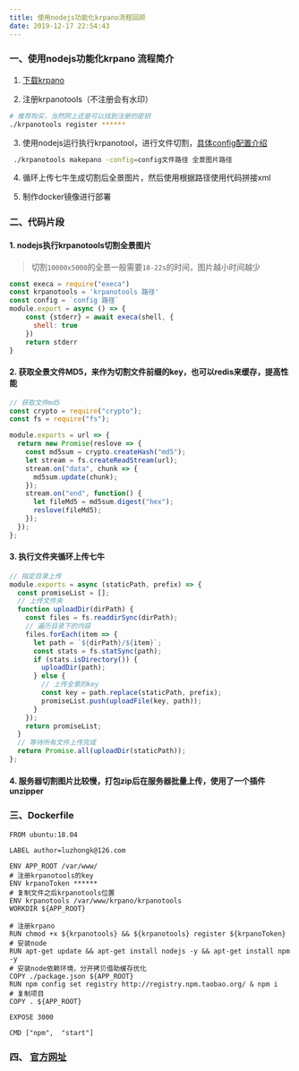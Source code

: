 ```yaml
---
title: 使用nodejs功能化krpano流程回顾
date: 2019-12-17 22:54:43
---
```

### 一、使用nodejs功能化krpano 流程简介

1. [下载krpano](https://krpano.com/download)

2. 注册krpanotools（不注册会有水印）

```bash
# 推荐购买，当然网上还是可以找到注册的密钥
./krpanotools register ******
```

3. 使用nodejs运行执行krpanotool，进行文件切割，[具体config配置介绍](https://krpano.com/tools/kmakemultires/config/#top)

```bash
 ./krpanotools makepano -config=config文件路径 全景图片路径
```

4. 循环上传七牛生成切割后全景图片，然后使用根据路径使用代码拼接xml

5. 制作docker镜像进行部署

### 二、代码片段
####  1. nodejs执行krpanotools切割全景图片
> 切割`10000x5000`的全景一般需要`18-22s`的时间，图片越小时间越少

```js
const execa = require("execa")
const krpanotools = 'krpanotools 路径'
const config = `config 路径`
module.export = async () => {
    const {stderr} = await execa(shell, {
      shell: true
    })
    return stderr
}
```
#### 2. 获取全景文件MD5，来作为切割文件前缀的key，也可以redis来缓存，提高性能
```js
// 获取文件md5
const crypto = require("crypto");
const fs = require("fs");

module.exports = url => {
  return new Promise(reslove => {
    const md5sum = crypto.createHash("md5");
    let stream = fs.createReadStream(url);
    stream.on("data", chunk => {
      md5sum.update(chunk);
    });
    stream.on("end", function() {
      let fileMd5 = md5sum.digest("hex");
      reslove(fileMd5);
    });
  });
};
```
#### 3. 执行文件夹循环上传七牛
```js
// 指定目录上传
module.exports = async (staticPath, prefix) => {
  const promiseList = [];
  // 上传文件夹
  function uploadDir(dirPath) {
    const files = fs.readdirSync(dirPath);
    // 遍历目录下的内容
    files.forEach(item => {
      let path = `${dirPath}/${item}`;
      const stats = fs.statSync(path);
      if (stats.isDirectory()) {
        uploadDir(path);
      } else {
        // 上传全景的key
        const key = path.replace(staticPath, prefix);
        promiseList.push(uploadFile(key, path));
      }
    });
    return promiseList;
  }
  // 等待所有文件上传完成
  return Promise.all(uploadDir(staticPath));
};
```
#### 4. 服务器切割图片比较慢，打包zip后在服务器批量上传，使用了一个插件unzipper

### 三、Dockerfile
```
FROM ubuntu:18.04

LABEL author=luzhongk@126.com

ENV APP_ROOT /var/www/
# 注册krpanotools的key
ENV krpanoToken ******
# 复制文件之后krpanotools位置
ENV krpanotools /var/www/krpano/krpanotools
WORKDIR ${APP_ROOT}

# 注册krpano
RUN chmod +x ${krpanotools} && ${krpanotools} register ${krpanoToken}
# 安装node
RUN apt-get update && apt-get install nodejs -y && apt-get install npm -y
# 安装node依赖环境，分开拷贝借助缓存优化
COPY ./package.json ${APP_ROOT}
RUN npm config set registry http://registry.npm.taobao.org/ & npm i
# 复制项目
COPY . ${APP_ROOT}

EXPOSE 3000

CMD ["npm",  "start"]
```


###  四、 [官方网址](https://krpano.com/download/)
  
